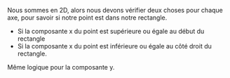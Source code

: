 Nous sommes en 2D, alors nous devons vérifier deux choses pour chaque axe, pour savoir si notre point est dans notre rectangle.
* Si la composante x du point est supérieure ou égale au début du rectangle
* Si la composante x du point est inférieure ou égale au côté droit du rectangle.

Même logique pour la composante y.


